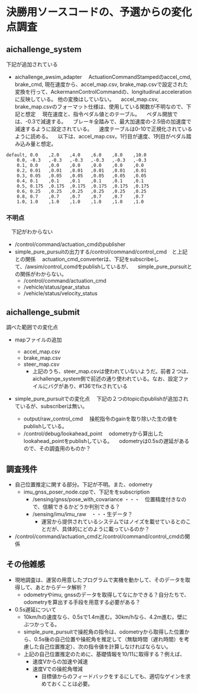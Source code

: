 # 決勝用ソースコードの、予選からの変化点調査

## aichallenge_system
下記が追加されている
- aichallenge_awsim_adapter
　ActuationCommandStampedのaccel_cmd, brake_cmd, 現在速度から、accel_map.csv, brake_map.csvで設定された変換を行って、AckermannControlCommandの、longitudinal.acceleration に反映している。
  他の変換はしていない。
　accel_map.csv, brake_map.csvのフォーマット仕様は、使用している関数が不明なので、下記と想定
　現在速度と、指令ペダル値とのテーブル。
　ペダル開放では、-0.3で減速する。
　ブレーキ全踏みで、最大加速度の-2.5倍の加速度で減速するように設定されている。
　速度テーブルは0-10で正規化されているように読める。
　以下は、accel_map.csv。1行目が速度、1列目がペダル踏み込み量と想定。
~~~
default, 0.0    ,2.0    ,4.0    ,6.0    ,8.0    ,10.0
    0.0, -0.3   ,-0.3   ,-0.3   ,-0.3   ,-0.3   ,-0.3
    0.1, 0.0    ,0.0    ,0.0    ,0.0    ,0.0    ,0.0
    0.2, 0.01   ,0.01   ,0.01   ,0.01   ,0.01   ,0.01
    0.3, 0.05   ,0.05   ,0.05   ,0.05   ,0.05   ,0.05
    0.4, 0.1    ,0.1    ,0.1    ,0.1    ,0.1    ,0.1
    0.5, 0.175  ,0.175  ,0.175  ,0.175  ,0.175  ,0.175
    0.6, 0.25   ,0.25   ,0.25   ,0.25   ,0.25   ,0.25 
    0.8, 0.7    ,0.7    ,0.7    ,0.7    ,0.7    ,0.7 
    1.0, 1.0    ,1.0    ,1.0    ,1.0    ,1.0    ,1.0 
~~~

 ### 不明点
　下記がわからない
- /control/command/actuation_cmdのpublisher
- simple_pure_pursuitの出力する/control/command/control_cmd　と上記との関係
　actuation_cmd_converterは、下記をsubscribeして、/awsim/control_comdをpublishしているが、
　simple_pure_pursuitとの関係がわからない。
   - /control/command/actuation_cmd
   - /vehicle/status/gear_status
   - /vehicle/status/velocity_status


## aichallenge_submit
調べた範囲での変化点
- mapファイルの追加
  - accel_map.csv
  - brake_map.csv
  - steer_map.csv
    - 上記のうち、steer_map.csvは使われていないようだ。前者２つは、aichallenge_system側で前述の通り使われている。なお、設定ファイルにバグがあり、#136でfixされている

- simple_pure_pursuitでの変化点
　下記の２つのtopicのpublishが追加されているが、subscriberは無い。
  - output/raw_control_cmd
 　操舵指令のgainを取り除いた生の値をpublishしている。
  - /control/debug/lookahead_point
 　odometryから算出したlookahead_pointをpublishしている。
 　odometryは0.5sの遅延があるので、その調査用のものか？

## 調査残件
- 自己位置推定に関する部分。下記が不明。また、odometry
  - imu_gnss_poser_node.cppで、下記ををsubscription
    - /sensing/gnss/pose_with_covariance ・・・　位置精度付きなので、信頼できるかどうか判別できる？
    - /sensing/imu/imu_raw　・・・生データ？
      - 運営から提供されているシステムではノイズを載せているとのことだが、具体的にどのように載っているのか？
- /control/command/actuation_cmdと/control/command/control_cmdの関係

## その他雑感
- 現地調査は、運営の用意したプログラムで実機を動かして、そのデータを取得して、あとからデータ解析？
  - odometryやimu, gnssのデータを取得してなにかできる？自分たちで、odometryを算出する手段を用意する必要がある？
- 0.5s遅延について
  - 10km/hの速度なら、0.5sで1.4m進む。30km/hなら、4.2m進む。壁にぶつかってる。
  - simple_pure_pursuitで操舵角の指令は、odometryから取得した位置から、0.5s後の自己位置や操舵角を推定して（無駄時間（遅れ時間）を考慮した自己位置推定）、次の指令値を計算しなければならない。
  - 上記の自己位置推定のために、基礎情報を10/11に取得する？例えば、
    - 速度Vからの加速や減速
    - 速度Vでの操舵角増減
      - 目標値からのフィードバックをするにしても、適切なゲインを求めておくことは必要。


